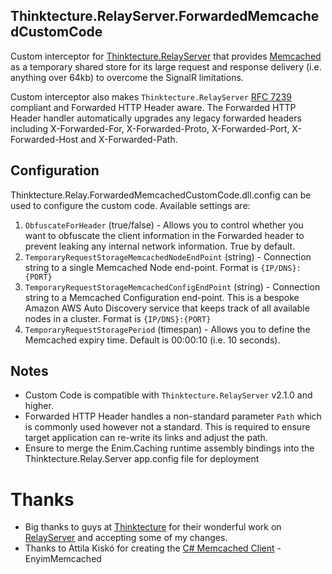 ## Thinktecture.RelayServer.ForwardedMemcachedCustomCode

Custom interceptor for [Thinktecture.RelayServer](https://github.com/thinktecture/relayserver) that provides [Memcached](https://memcached.org/) as a temporary shared store for its large request and response delivery (i.e. anything over 64kb) to overcome the SignalR limitations.

Custom interceptor also makes `Thinktecture.RelayServer` [RFC 7239](https://tools.ietf.org/html/rfc7239) compliant and Forwarded HTTP Header aware. 
The Forwarded HTTP Header handler automatically upgrades any legacy forwarded headers including X-Forwarded-For, X-Forwarded-Proto, X-Forwarded-Port, X-Forwarded-Host and X-Forwarded-Path.

## Configuration
Thinktecture.Relay.ForwardedMemcachedCustomCode.dll.config can be used to configure the custom code. Available settings are:
1. `ObfuscateForHeader` (true/false) - Allows you to control whether you want to obfuscate the client information in the Forwarded header to prevent leaking any internal network information. True by default.
1. `TemporaryRequestStorageMemcachedNodeEndPoint` (string) - Connection string to a single Memcached Node end-point. Format is `{IP/DNS}:{PORT}`
1. `TemporaryRequestStorageMemcachedConfigEndPoint` (string) - Connection string to a Memcached Configuration end-point. This is a bespoke Amazon AWS Auto Discovery service that keeps track of all available nodes in a cluster. Format is `{IP/DNS}:{PORT}`
1. `TemporaryRequestStoragePeriod` (timespan) - Allows you to define the Memcached expiry time. Default is 00:00:10 (i.e. 10 seconds).

## Notes
- Custom Code is compatible with `Thinktecture.RelayServer` v2.1.0 and higher.
- Forwarded HTTP Header handles a non-standard parameter `Path` which is commonly used however not a standard. This is required to ensure target application can re-write its links and adjust the path.
- Ensure to merge the Enim.Caching runtime assembly bindings into the Thinktecture.Relay.Server app.config file for deployment

# Thanks
- Big thanks to guys at [Thinktecture](https://www.thinktecture.com/) for their wonderful work on [RelayServer](https://www.thinktecture.com/relayserver) and accepting some of my changes.
- Thanks to Attila Kiskó for creating the [C# Memcached Client](https://github.com/enyim/EnyimMemcached) - EnyimMemcached
